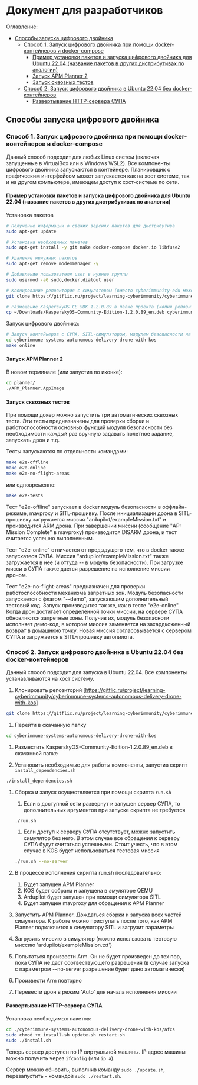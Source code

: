 # Документ для разработчиков

Оглавление:

- [Способы запуска цифрового двойника](#способы-запуска-цифрового-двойника)
  - [Способ 1. Запуск цифрового двойника при помощи docker-контейнеров и docker-compose](#способ-1-запуск-цифрового-двойника-при-помощи-docker-контейнеров-и-docker-compose)
    - [Пример установки пакетов и запуска цифрового двойника для Ubuntu 22.04 (название пакетов в других дистрибутивах по аналогии)](#пример-установки-пакетов-и-запуска-цифрового-двойника-для-ubuntu-2204-название-пакетов-в-других-дистрибутивах-по-аналогии)
    - [Запуск APM Planner 2](#запуск-apm-planner-2)
    - [Запуск сквозных тестов](#запуск-сквозных-тестов)
  - [Способ 2. Запуск цифрового двойника в Ubuntu 22.04 без docker-контейнеров](#способ-2-запуск-цифрового-двойника-в-ubuntu-2204-без-docker-контейнеров)
    - [Развертывание HTTP-сервера СУПА](#развертывание-http-сервера-супа)

## Способы запуска цифрового двойника

### Способ 1. Запуск цифрового двойника при помощи docker-контейнеров и docker-compose

Данный способ подходит для любых Linux систем (включая запущенные в VirtualBox или в Windows WSL2).
Все компоненты цифрового двойника запускаются в контейнере. Планировщик с графическим интерфейсом может запускается как на хост системе, так и на другом компьютере, имеющем доступ к хост-системе по сети.

#### Пример установки пакетов и запуска цифрового двойника для Ubuntu 22.04 (название пакетов в других дистрибутивах по аналогии)

Установка пакетов

```bash
# Получение информации о свежих версиях пакетов для дистрибутива
sudo apt-get update

# Установка необходимых пакетов
sudo apt-get install -y git make docker-compose docker.io libfuse2

# Удаление ненужных пакетов
sudo apt-get remove modemmanager -y

# Добавление пользователя user в нужные группы
sudo usermod -aG sudo,docker,dialout user

# Клонирование репозитория с симулятором (вместо cyberimmunity-edu может быть ваш fork)
git clone https://gitflic.ru/project/learning-cyberimmunity/cyberimmune-systems-autonomous-delivery-drone-with-kos.git

# Размещение KasperskyOS CE SDK 1.2.0.89 в папке проекта (копия репозитория)
cp ~/Downloads/KasperskyOS-Community-Edition-1.2.0.89_en.deb cyberimmune-systems-autonomous-delivery-drone-with-kos/
```

Запуск цифрового двойника:

```bash
# Запуск контейнеров с СУПА, SITL-симулятором, модулем безопасности на KasperskyOS, планировщиком MAVProxy
cd cyberimmune-systems-autonomous-delivery-drone-with-kos
make online
```

#### Запуск APM Planner 2

В новом терминале (или запустив по иконке):

```bash
cd planner/
./APM_Planner.AppImage 
```

#### Запуск сквозных тестов

При помощи докер можно запустить три автоматических сквозных теста. Эти тесты предназначены для проверки сборки и работоспособности основных функций модуля безопасности без необходимости каждый раз вручную задавать полетное задание, запускать дрон и т.д.

Тесты запускаются по отдельности командами:
```bash
make e2e-offline
make e2e-online
make e2e-no-flight-areas
```
или одновременно:
```bash
make e2e-tests
```

Тест "e2e-offline" запускает в docker модуль безопасности в оффлайн-режиме, mavproxy и SITL-прошивку. После инициализации дрона в SITL-прошивку загружается миссия "ardupilot/exampleMission.txt" и производится ARM дрона. При завершении миссии (сообщение "AP: Mission Complete" в mavproxy) производится DISARM дрона, и тест считается успешно выполненным.

Тест "e2e-online" отличается от предыдущего тем, что в docker также запускатеся СУПА. Миссия "ardupilot/exampleMission.txt" также загружается в нее (и оттуда -- в модуль безопасности). При загрузке мисси в СУПА также дается разрешение на исполнение миссии дроном.

Тест "e2e-no-flight-areas" предназначен для проверки работоспособности механизма запретных зон. Модуль безопасности запускается с флагом "--demo", запускающим дополнительный тестовый код. Запуск производится так же, как в тесте "e2e-online". Когда дрон достигает определенной точки миссии, на сервере СУПА обновляются запретные зоны. Получив их, модуль безопасноти исполняет демо-код, в котором миссия заменяется на захардкоженный возврат в домашнюю точку. Новая миссия согласовывается с сервером СУПА и загружается в SITL-прошивку автопилота.

### Способ 2. Запуск цифрового двойника в Ubuntu 22.04 без docker-контейнеров

Данный способ подходит для запуска в Ubuntu 22.04. Все компоненты устанавливаются на хост систему.

1. Клонировать репозиторий [https://gitflic.ru/project/learning-cyberimmunity/cyberimmune-systems-autonomous-delivery-drone-with-kos]

```bash
git clone https://gitflic.ru/project/learning-cyberimmunity/cyberimmune-systems-autonomous-delivery-drone-with-kos.git
```

1. Перейти в скачанную папку

```bash
cd cyberimmune-systems-autonomous-delivery-drone-with-kos
```

1. Разместить KasperskyOS-Community-Edition-1.2.0.89_en.deb в скачанной папке

1. Установить необходимые для работы компоненты, запустив скрипт `install_dependencies.sh`

```bash
./install_dependencies.sh
```

1. Сборка и запуск осуществляется при помощи скрипта `run.sh`
    1. Если в доступной сети развернут и запущен сервер СУПА, то дополнительных аргументов при запуске скрипта не требуется

    ```bash
    ./run.sh
    ```

    1. Если доступ к серверу СУПА отсутствует, можно запустить симулятор без него. В этом случае все обращения к серверу СУПА будут считаться успешными. Стоит учесть, что в этом случае в KOS будет использоваться тестовая миссия

    ```bash
    ./run.sh --no-server
    ```

1. В процессе исполнения скрипта run.sh последовательно:
    1. Будет запущен APM Planner
    1. KOS будет собрана и запущена в эмуляторе QEMU
    1. Ardupilot будет запущен при помощи симулятора SITL
    1. Будет запущен mavproxy для обращения к APM Planner

1. Запустить APM Planner. Дождаться сборки и запуска всех частей симулятора. К работе можно приступать после того, как APM Planner подключится к симулятору SITL и загрузит параметры
1. Загрузить миссию в симулятор (можно использовать тестовую миссию 'ardupilot/exampleMission.txt')
1. Попытаться произвести Arm. Он не будет произведен до тех пор, пока СУПА не даст соотвествующего разрешения (в случае запуска с параметром --no-server разрешение будет дано автоматически)
1. Произвести Arm повторно
1. Перевести дрон в режим 'Auto' для начала исполнения миссии

#### Развертывание HTTP-сервера СУПА

Установка необходимых пакетов:

```bash
cd ./cyberimmune-systems-autonomous-delivery-drone-with-kos/afcs
sudo chmod +x install.sh update.sh restart.sh
sudo ./install.sh
```

Теперь сервер доступен по IP виртуальной машины. IP адрес машины можно получить через `ifconfig` (или `ip a`).

Сервер можно обновить, выполнив команду `sudo ./update.sh`, перезапустить - командой `sudo ./restart.sh`.
